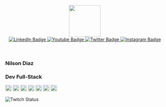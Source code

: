 
<div id="header" align="center">
    <img src="https://media.giphy.com/media/M9gbBd9nbDrOTu1Mqx/giphy.gif" width="100"/>
    <div id="badges" align="center">
      <a href="www.linkedin.com/in/spring-mirage">
        <img src="https://img.shields.io/badge/LinkedIn-blue?style=for-the-badge&logo=linkedin&logoColor=white" alt="LinkedIn Badge"/>
      </a>
      <a href="https://www.youtube.com/@springmirage">
        <img src="https://img.shields.io/badge/YouTube-red?style=for-the-badge&logo=youtube&logoColor=white" alt="Youtube Badge"/>
      </a>
      <a href="https://www.twitter.com/springmiragelol">
        <img src="https://img.shields.io/badge/XTwitter-blue?style=for-the-badge&logo=twitter&logoColor=white" alt="Twitter Badge"/>
      </a>
      <a href="https://www.instagram.com/wolfymirage/">
        <img src="https://img.shields.io/badge/instagram-black?style=for-the-badge&logo=instagram&logoColor=pink" alt="Instagram Badge"/>
      </a>
    </div>
    <br/>
    <br/>
</div>

###   Nilson Diaz
###   Dev Full-Stack


 
 

  
<code><img height="20" alt="JavaScript" src="https://img.icons8.com/color/48/javascript--v1.png"></code>
<code><img height="20" alt="React" src="https://img.icons8.com/office/40/react.png"></code>
<code><img height="20" alt="Tailwind" src="https://img.icons8.com/color/48/tailwindcss.png"></code>
<code><img height="20" alt="MongoDB" src="https://img.icons8.com/color/48/mongodb.png"></code> 
<code><img height="20" alt="Nodejs" src="https://img.icons8.com/color/48/nodejs.png"></code> 
<code><img height="20" alt="Java" src="https://img.icons8.com/color/48/java-coffee-cup-logo--v1.png"></code> 
<code><img height="20" alt="Python" src="https://img.icons8.com/color/48/python--v1.png"></code> 




![Twitch Status](https://img.shields.io/twitch/status/springmiragelol)
